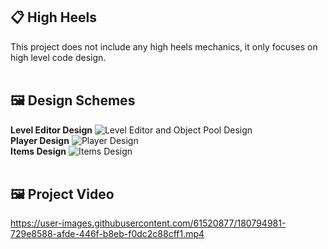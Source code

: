 ## 📋 High Heels
This project does not include any high heels mechanics, it only focuses on high level code design.
<br/><br/>

## 🖼 Design Schemes
**Level Editor Design**
![Level Editor and Object Pool Design](https://user-images.githubusercontent.com/61520877/180793745-2b49a934-9b6e-4606-bef8-a3f4bf563417.png)
<br/>
**Player Design**
![Player Design](https://user-images.githubusercontent.com/61520877/180793774-3ba58a8a-7615-4c75-9a3e-4c8e4627ed3a.png)
<br/>
**Items Design**
![Items Design](https://user-images.githubusercontent.com/61520877/181129471-74a85751-1d73-489c-8610-425d8febe076.png)
<br/><br/>

## 🖼 Project Video


https://user-images.githubusercontent.com/61520877/180794981-729e8588-afde-446f-b8eb-f0dc2c88cff1.mp4


<br/>
